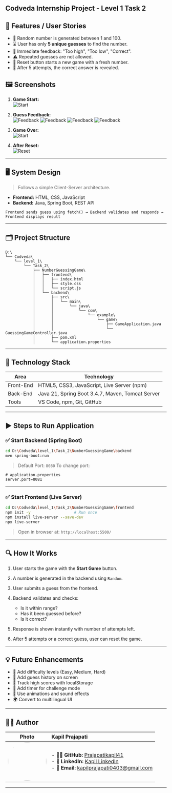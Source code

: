 ## Codveda Internship Project - Level 1 Task 2

## 🔧 Features / User Stories

- 🎲 Random number is generated between 1 and 100.
- ⌛ User has only **5 unique guesses** to find the number.
- 📢 Immediate feedback: "Too high", "Too low", "Correct".
- ⚠️ Repeated guesses are not allowed.
- 🔄 Reset button starts a new game with a fresh number.
- 🛑 After 5 attempts, the correct answer is revealed.



## 🖼️ Screenshots

1. **Game Start:**  
   ![Start](https://github.com/Prajapatikapil41/NumberGuessingGame/blob/main/Images/Screenshot%20(141).png?raw=true)

2. **Guess Feedback:**  
     ![Feedback](https://github.com/Prajapatikapil41/NumberGuessingGame/blob/main/Images/Screenshot%20(142).png?raw=true)
     ![Feedback](https://github.com/Prajapatikapil41/NumberGuessingGame/blob/main/Images/Screenshot%20(143).png?raw=true)
     ![Feedback](https://github.com/Prajapatikapil41/NumberGuessingGame/blob/main/Images/Screenshot%20(144).png?raw=true)
     ![Feedback](https://github.com/Prajapatikapil41/NumberGuessingGame/blob/main/Images/Screenshot%20(145).png?raw=true)

4. **Game Over:**  
     ![Start](https://github.com/Prajapatikapil41/NumberGuessingGame/blob/main/Images/Screenshot%20(146).png?raw=true)

5. **After Reset:**  
   ![Reset](https://github.com/Prajapatikapil41/NumberGuessingGame/blob/main/Images/Screenshot%20(147).png?raw=true)

---

## 🖥️ System Design

> Follows a simple Client-Server architecture.

- **Frontend:** HTML, CSS, JavaScript
- **Backend:** Java, Spring Boot, REST API

```text
Frontend sends guess using fetch() → Backend validates and responds → Frontend displays result
````

---

## 🗂️ Project Structure

```
D:\
└── Codveda\
    └── level_1\
        └── Task_2\
            ├── NumberGuessingGame\
            │   ├── frontend\
            │   │   ├── index.html
            │   │   ├── style.css
            │   │   └── script.js
            │   └── backend\
            │       ├── src\
            │       │   └── main\
            │       │       └── java\
            │       │           └── com\
            │       │               └── example\
            │       │                   └── game\
            │       │                       ├── GameApplication.java
            │       │                       └── GuessingGameController.java
            │       ├── pom.xml
            │       └── application.properties
```

---

## 🧰 Technology Stack

| Area      | Technology                                       |
| --------- | ------------------------------------------------ |
| Front-End | HTML5, CSS3, JavaScript, Live Server (npm)       |
| Back-End  | Java 21, Spring Boot 3.4.7, Maven, Tomcat Server |
| Tools     | VS Code, npm, Git, GitHub                        |

---

## ▶️ Steps to Run Application

### ✅ Start Backend (Spring Boot)

```bash
cd D:\Codveda\level_1\Task_2\NumberGuessingGame\backend
mvn spring-boot:run
```

> Default Port: `8080`
> To change port:

```properties
# application.properties
server.port=8081
```

---

### ✅ Start Frontend (Live Server)

```bash
cd D:\Codveda\level_1\Task_2\NumberGuessingGame\frontend
npm init -y                   # Run once
npm install live-server --save-dev
npx live-server
```

> Open in browser at: `http://localhost:5500/`

---

## 🔍 How It Works

1. User starts the game with the **Start Game** button.
2. A number is generated in the backend using `Random`.
3. User submits a guess from the frontend.
4. Backend validates and checks:

   * Is it within range?
   * Has it been guessed before?
   * Is it correct?
5. Response is shown instantly with number of attempts left.
6. After 5 attempts or a correct guess, user can reset the game.

---

## 💡 Future Enhancements

* 🎯 Add difficulty levels (Easy, Medium, Hard)
* 🧠 Add guess history on screen
* 💾 Track high scores with localStorage
* 🔁 Add timer for challenge mode
* 🎨 Use animations and sound effects
* 🌍 Convert to multilingual UI

---
## 👨‍💻 Author

|                                                                                                     Photo                                                                                                    | **Kapil Prajapati**                                                                                                                                                                                                                                                 |
| :----------------------------------------------------------------------------------------------------------------------------------------------------------------------------------------------------------: | :------------------------------------------------------------------------------------------------------------------------------------------------------------------------------------------------------------------------------------------------------------------ |
| [<img src="https://avatars.githubusercontent.com/u/81869156?s=400&u=ff6de7017b51e4d96dbfb1ae39c7a459d5e13ea8&v=4" width="120" height="120" style="border-radius:50%;">](https://github.com/Prajapatikapil41) | - 🧑‍💻 **GitHub:** [Prajapatikapil41](https://github.com/Prajapatikapil41)<br> - 💼 **LinkedIn:** [Kapil LinkedIn](https://www.linkedin.com/in/kapil-prajapati-7ba4b51b7/)<br> - 📧 **Email:** [kapilprajapati0403@gmail.com](mailto:kapilprajapati0403@gmail.com) |

---

